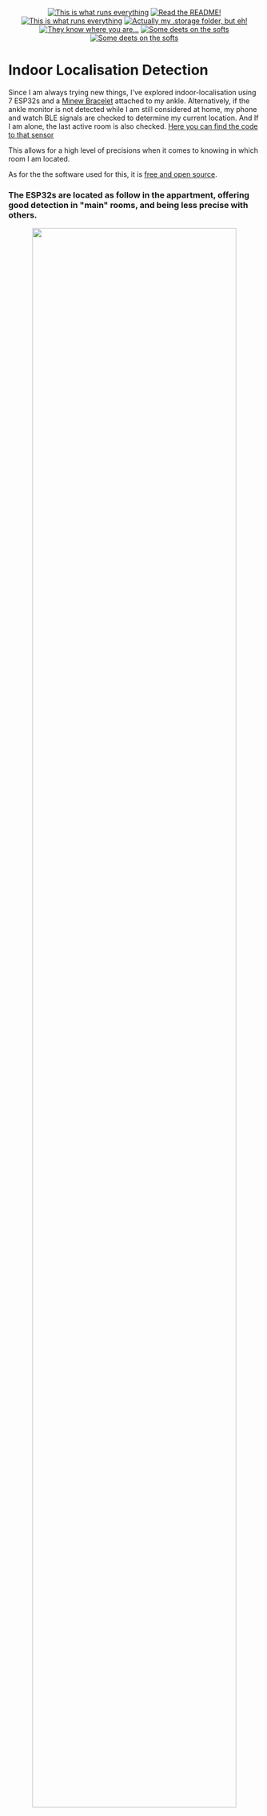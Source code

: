 <p align="center">
<a href="/homeassistant/documentation/hardware.md"><img src="https://img.shields.io/badge/Hardware%20Specifications-purple" alt="This is what runs everything"></a> <a href="/node-red/"><img src="https://img.shields.io/badge/Nodered%20Flows-red" alt="Read the README!"></a> 
<a href="/homeassistant/documentation/zigbee.md"><img src="https://img.shields.io/badge/Zigbee%20Devices-green" alt="This is what runs everything"></a>  <a href="/homeassistant/.storage/"><img src="https://img.shields.io/badge/Lovelace%20Interfaces-orange" alt="Actually my .storage folder, but eh!"></a>
<a href="/homeassistant/documentation/indoor_localization.md"><img src="https://img.shields.io/badge/Indoor%20Localization-blue" alt="They know where you are..."></a> 
<a href="/homeassistant/documentation/software.md"><img src="https://img.shields.io/badge/Software%20Usage-cyan" alt="Some deets on the softs"></a> <a href="/homeassistant/documentation/wifi.md"><img src="https://img.shields.io/badge/Networking-violet" alt="Some deets on the softs"></a> <br></p></p>

# Indoor Localisation Detection

Since I am always trying new things, I've explored indoor-localisation using 7 ESP32s and a [Minew Bracelet](https://www.minew.com/products/b7-wristband-beacon.html) attached to my ankle.  Alternatively, if the ankle monitor is not detected while I am still considered at home, my phone and watch BLE signals are checked to determine my current location. And If I am alone, the last active room is also checked.
[Here you can find the code to that sensor](https://github.com/maxi1134/Home-Assistant-Config/blob/5b6d5c134e9146d0b56d856bdd0e18f3f64bf2fb/includes/template.yaml#L476)  
  
This allows for a high level of precisions when it comes to knowing in which room I am located.  
  
  
As for the the software used for this, it is [free and open source](https://espresense.com/).

### The ESP32s are located as follow in the appartment, offering good detection in "main" rooms, and being less precise with others. <br>
<p align="middle">
  <img src="/homeassistant/assets/misc/esp32map.png" width="90%" />
<p>